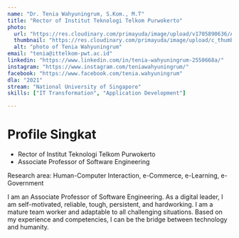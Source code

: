 ```yaml
---
name: "Dr. Tenia Wahyuningrum, S.Kom., M.T"
title: "Rector of Institut Teknologi Telkom Purwokerto"
photo: 
  url: "https://res.cloudinary.com/primayuda/image/upload/v1705890636/APDI/tenia-wahyuningrum_xi2ydt.jpg"
  thumbnail: "https://res.cloudinary.com/primayuda/image/upload/c_thumb,w_200,g_face/v1705890636/APDI/tenia-wahyuningrum_xi2ydt.jpg"
  alt: "photo of Tenia Wahyuningrum"
email: "tenia@ittelkom-pwt.ac.id"
linkedin: "https://www.linkedin.com/in/tenia-wahyuningrum-2550668a/"
instagram: "https://www.instagram.com/teniawahyuningrum/"
facebook: "https://www.facebook.com/tenia.wahyuningrum"
dla: "2021"
stream: "National University of Singapore"
skills: ["IT Transformation", "Application Development"]

---
```

# Profile Singkat

- Rector of Institut Teknologi Telkom Purwokerto
- Associate Professor of Software Engineering

Research area: Human-Computer Interaction, e-Commerce, e-Learning, e-Government

I am an Associate Professor of Software Engineering. As a digital leader, I am self-motivated, reliable, tough, persistent, and hardworking. I am a mature team worker and adaptable to all challenging situations. Based on my experience and competencies, I can be the bridge between technology and humanity.
